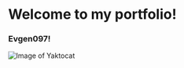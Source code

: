 # Welcome to my portfolio!
### Evgen097!
![Image of Yaktocat](https://octodex.github.com/images/yaktocat.png)
